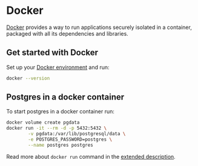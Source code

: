 # Docker

[Docker](https://docs.docker.com/) provides a way to run applications securely isolated in a container, packaged with all its dependencies and libraries.

## Get started with Docker

Set up your [Docker environment](https://docs.docker.com/get-started/) and run:

```bash
docker --version
```

## Postgres in a docker container

To start postgres in a docker container run:

```bash
docker volume create pgdata
docker run -it --rm -d -p 5432:5432 \
        -v pgdata:/var/lib/postgresql/data \
        -e POSTGRES_PASSWORD=postgres \
        --name postgres postgres
```

Read more about `docker run` command in the [extended description](https://docs.docker.com/engine/reference/commandline/run/).
